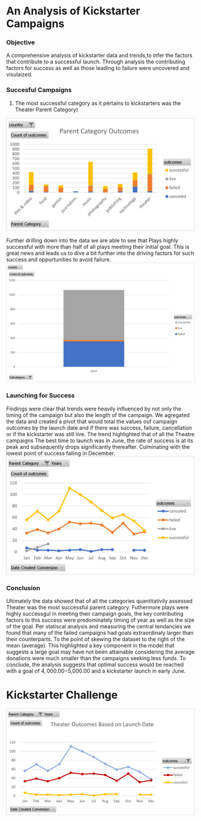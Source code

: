 # An Analysis of Kickstarter Campaigns
### Objective
A comprehensive analysis of kickstarter data and trends,to infer the factors that contribute to a successful launch. Through analysis the contributing factors for success as well as those leading to failure were uncovered and visulaized. 

### Succesful Campaigns

1. The most successful category as it pertains to kickstarters was the Theater Parent Category)

![Parent_Category_Outcomes](https://github.com/Jonjos95/Kickstarter-analysis/blob/e60606f27c1898edbaac3357abbe2afe160f9215/Parent%20Category%20Outcomes.png)

Further drilling down into the data we are able to see that Plays highly successful with more than half of all plays meeting their initial goal. This is great news and leads us to dive a bit further into the driving factors for such success and oppurtunities to avoid failure.
![Play Outcomes](https://github.com/Jonjos95/Kickstarter-analysis/blob/b59c451dae31bd9a40574dfcea6b05799eb42829/Play%20Outcomes.png)

### Launching for Success
 Findings were clear that trends were heavily influenced by not only the timing of the campaign but also the length of the campaign. We agregated the data and created a pivot that would total the values ouf campaign outcomes by the launch date and if there was success, failure, cancellation or if the kickstarter was still live. The trend highlighted that of all the Theatre campaigns The best time to launch was in June, the rate of success is at its peak and subsequently drops significantly thereafter. Culminating with the lowest point of success falling in December.
 ![Theater Outcomes](https://github.com/Jonjos95/Kickstarter-analysis/blob/b34e59ccb205a4fe5897a8cb184cdc72d87403ad/Theater%20Outcomes.png)

### Conclusion
Ultimately the data showed that of all the categories quantitativily assessed Theater was the most successful parent category. Futhermore plays were highly successgul in meeting their campaign goals, the key contributing factors to this success were predominately timing of year as well as the size of the goal. Per statiscal analysis and measuring the central tendancies we found that many of the failed campaigns had goals extraordinaly larger than their counterparts. To the point of skewing the dataset to the right of the mean (average). This highlighted a key component in the model that suggests a large goal may have not been attainable considering the average donations were much smaller than the campaigns seeking less funds. To conclude, the analysis suggests that optimal success would be reached with a goal of $4,000.00-$5,000.00 and a kickstarter launch in early June.


# Kickstarter Challenge
![Theater_Outcomes_vs_Launch](https://github.com/Jonjos95/Kickstarter-analysis/blob/f02efa527cfbca721e0334567ecf2ffdd5c29feb/Theater_Outcomes_vs_Launch.png)
